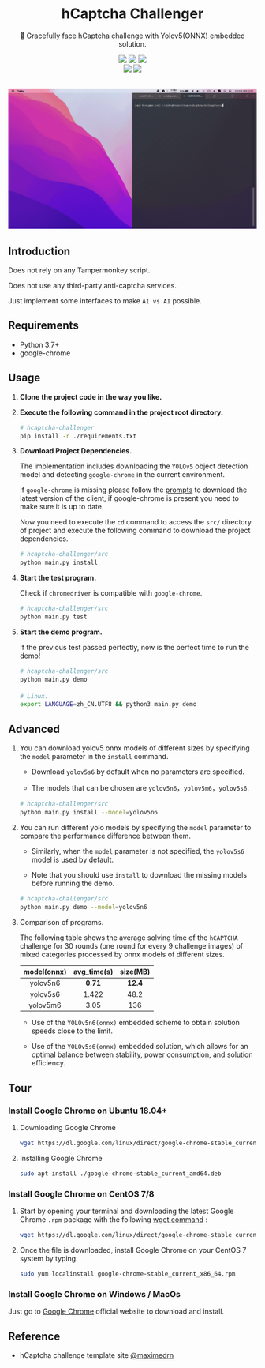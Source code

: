 <div align="center">
    <h1> hCaptcha Challenger</h1>
    <p>🚀 Gracefully face hCaptcha challenge with Yolov5(ONNX) embedded solution.</p>
    <img src="https://img.shields.io/static/v1?message=reference&color=blue&style=for-the-badge&logo=micropython&label=python">
    <img src="https://img.shields.io/github/license/QIN2DIM/hcaptcha-challenger?style=for-the-badge">
    <a href="https://github.com/QIN2DIM/hcaptcha-challenger/releases"><img src="https://img.shields.io/github/downloads/qin2dim/hcaptcha-challenger/total?style=for-the-badge"></a>
	<br>
    <a href="https://github.com/QIN2DIM/hcaptcha-challenger/"><img src="https://img.shields.io/github/stars/QIN2DIM/hcaptcha-challenger?style=social"></a>
	<a href = "https://t.me/joinchat/HlB9SQJubb5VmNU5"><img src="https://img.shields.io/static/v1?style=social&logo=telegram&label=chat&message=studio" ></a>
	<br>
	<br>
</div>

![hcaptcha-challenger-demo](https://github.com/QIN2DIM/img_pool/blob/main/img/hcaptcha-challenger3.gif)

## Introduction

Does not rely on any Tampermonkey script.

Does not use any third-party anti-captcha services.

Just implement some interfaces to make `AI vs AI` possible.

## Requirements

- Python 3.7+
- google-chrome

## Usage

1. **Clone the project code in the way you like.**

2. **Execute the following command in the project root directory.**

   ```bash
   # hcaptcha-challenger
   pip install -r ./requirements.txt
   ```

3. **Download Project Dependencies.**

   The implementation includes downloading the `YOLOv5` object detection model and detecting `google-chrome` in the current environment.

   If `google-chrome` is missing please follow the [prompts](#tour) to download the latest version of the client, if google-chrome is present you need to make sure it is up to date.

   Now you need to execute the `cd` command to access the  `src/` directory of project and execute the following command to download the project dependencies.

   ```bash
   # hcaptcha-challenger/src
   python main.py install
   ```

4. **Start the test program.**

   Check if `chromedriver` is compatible with `google-chrome`.

   ```bash
   # hcaptcha-challenger/src
   python main.py test
   ```

5. **Start the demo program.**

   If the previous test passed perfectly, now is the perfect time to run the demo!

   ```bash
   # hcaptcha-challenger/src
   python main.py demo
   
   # Linux.
   export LANGUAGE=zh_CN.UTF8 && python3 main.py demo
   ```

## Advanced

1. You can download yolov5 onnx models of different sizes by specifying the `model` parameter in the `install` command.

   - Download `yolov5s6` by default when no parameters are specified. 

   - The models that can be chosen are `yolov5n6`，`yolov5m6`，`yolov5s6`.

   ```bash
   # hcaptcha-challenger/src
   python main.py install --model=yolov5n6
   ```

2. You can run different yolo models by specifying the `model` parameter to compare the performance difference between them.

   - Similarly, when the `model` parameter is not specified, the `yolov5s6` model is used by default.

   - Note that you should use `install` to download the missing models before running the demo.

   ```bash
   # hcaptcha-challenger/src
   python main.py demo --model=yolov5n6
   ```

3. Comparison of programs.

   The following table shows the average solving time of the `hCAPTCHA` challenge for 30 rounds (one round for every 9 challenge images) of mixed categories processed by onnx models of different sizes.

   | model(onnx) | avg_time(s) | size(MB) |
   | :---------: | :---------: | :------: |
   |  yolov5n6   |  **0.71**   | **12.4** |
   |  yolov5s6   |    1.422    |   48.2   |
   |  yolov5m6   |    3.05     |   136    |

   - Use of the `YOLOv5n6(onnx)` embedded scheme to obtain solution speeds close to the limit.

   - Use of the `YOLOv5s6(onnx)` embedded solution, which allows for an optimal balance between stability, power consumption, and solution efficiency.

## Tour

<span id="tour"></span>

### Install Google Chrome on Ubuntu 18.04+

1. Downloading Google Chrome

   ```bash
   wget https://dl.google.com/linux/direct/google-chrome-stable_current_amd64.deb
   ```

2. Installing Google Chrome

   ```bash
   sudo apt install ./google-chrome-stable_current_amd64.deb
   ```

### Install Google Chrome on CentOS 7/8

1. Start by opening your terminal and downloading the latest Google Chrome `.rpm` package with the following [wget command](https://linuxize.com/post/wget-command-examples/) :

   ```bash
   wget https://dl.google.com/linux/direct/google-chrome-stable_current_x86_64.rpm
   ```

2. Once the file is downloaded, install Google Chrome on your CentOS 7 system by typing:

   ```bash
   sudo yum localinstall google-chrome-stable_current_x86_64.rpm
   ```

### Install Google Chrome on Windows / MacOs

Just go to [Google Chrome](https://www.google.com/chrome/) official website to download and install.

## Reference

- hCaptcha challenge template site [@maximedrn](https://github.com/maximedrn/hcaptcha-solver-python-selenium)
